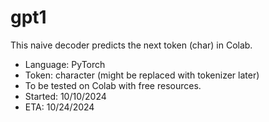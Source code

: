 # gpt1
This naive decoder predicts the next token (char) in Colab.
* Language: PyTorch
* Token: character (might be replaced with tokenizer later)
* To be tested on Colab with free resources.
* Started: 10/10/2024
* ETA: 10/24/2024
